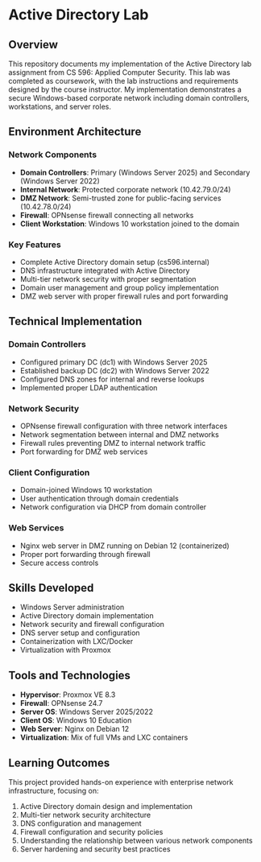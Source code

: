 # Active Directory Lab

## Overview
This repository documents my implementation of the Active Directory lab assignment from CS 596: Applied Computer Security. This lab was completed as coursework, with the lab instructions and requirements designed by the course instructor. My implementation demonstrates a secure Windows-based corporate network including domain controllers, workstations, and server roles.

## Environment Architecture

### Network Components
- **Domain Controllers**: Primary (Windows Server 2025) and Secondary (Windows Server 2022)
- **Internal Network**: Protected corporate network (10.42.79.0/24)
- **DMZ Network**: Semi-trusted zone for public-facing services (10.42.78.0/24)
- **Firewall**: OPNsense firewall connecting all networks
- **Client Workstation**: Windows 10 workstation joined to the domain

### Key Features
- Complete Active Directory domain setup (cs596.internal)
- DNS infrastructure integrated with Active Directory
- Multi-tier network security with proper segmentation
- Domain user management and group policy implementation
- DMZ web server with proper firewall rules and port forwarding

## Technical Implementation

### Domain Controllers
- Configured primary DC (dc1) with Windows Server 2025
- Established backup DC (dc2) with Windows Server 2022
- Configured DNS zones for internal and reverse lookups
- Implemented proper LDAP authentication

### Network Security
- OPNsense firewall configuration with three network interfaces
- Network segmentation between internal and DMZ networks
- Firewall rules preventing DMZ to internal network traffic
- Port forwarding for DMZ web services

### Client Configuration
- Domain-joined Windows 10 workstation
- User authentication through domain credentials
- Network configuration via DHCP from domain controller

### Web Services
- Nginx web server in DMZ running on Debian 12 (containerized)
- Proper port forwarding through firewall
- Secure access controls

## Skills Developed
- Windows Server administration
- Active Directory domain implementation
- Network security and firewall configuration
- DNS server setup and configuration
- Containerization with LXC/Docker
- Virtualization with Proxmox

## Tools and Technologies
- **Hypervisor**: Proxmox VE 8.3
- **Firewall**: OPNsense 24.7
- **Server OS**: Windows Server 2025/2022
- **Client OS**: Windows 10 Education
- **Web Server**: Nginx on Debian 12
- **Virtualization**: Mix of full VMs and LXC containers

## Learning Outcomes
This project provided hands-on experience with enterprise network infrastructure, focusing on:
1. Active Directory domain design and implementation
2. Multi-tier network security architecture
3. DNS configuration and management
4. Firewall configuration and security policies
5. Understanding the relationship between various network components
6. Server hardening and security best practices

